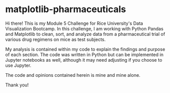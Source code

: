 # matplotlib-pharmaceuticals

Hi there! This is my Module 5 Challenge for Rice University's Data Visualization Bootcamp. In this challenge, I am working with Python Pandas and Matplotlib to clean, sort, and analyze data from a pharmaceutical trial of various drug regimens on mice as test subjects.

My analysis is contained within my code to explain the findings and purpose of each section. The code was written in Python but can be implemented in Jupyter notebooks as well, although it may need adjusting if you choose to use Jupyter.

The code and opinions contained herein is mine and mine alone.

Thank you!

